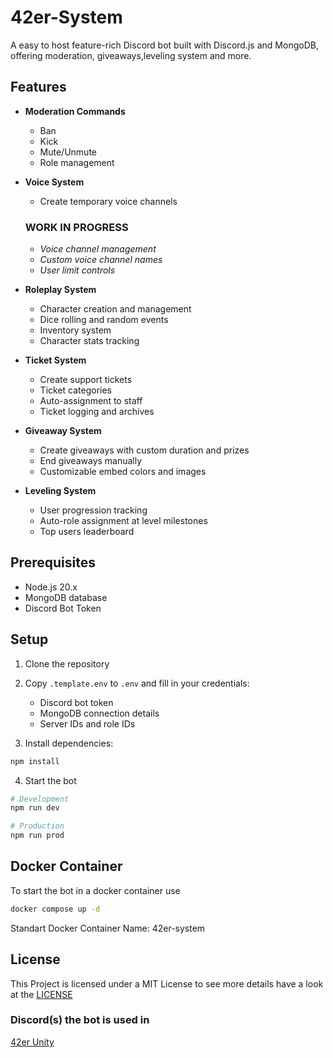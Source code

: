 # 42er-System

A easy to host feature-rich Discord bot built with Discord.js and MongoDB, offering moderation, giveaways,leveling system and more.

## Features

- **Moderation Commands**
  - Ban
  - Kick
  - Mute/Unmute
  - Role management

- **Voice System**
  - Create temporary voice channels
  ### WORK IN PROGRESS
  - _Voice channel management_
  - _Custom voice channel names_
  - _User limit controls_

- **Roleplay System**
  - Character creation and management
  - Dice rolling and random events
  - Inventory system
  - Character stats tracking

- **Ticket System**
  - Create support tickets
  - Ticket categories
  - Auto-assignment to staff
  - Ticket logging and archives

- **Giveaway System**
  - Create giveaways with custom duration and prizes
  - End giveaways manually
  - Customizable embed colors and images

- **Leveling System**
  - User progression tracking
  - Auto-role assignment at level milestones
  - Top users leaderboard

## Prerequisites

- Node.js 20.x
- MongoDB database
- Discord Bot Token

## Setup

1. Clone the repository
2. Copy `.template.env` to `.env` and fill in your credentials:
   - Discord bot token
   - MongoDB connection details
   - Server IDs and role IDs

3. Install dependencies:
```sh
npm install
```

4. Start the bot

```sh
# Development
npm run dev

# Production
npm run prod
```

## Docker Container

To start the bot in a docker container use

```sh
docker compose up -d
```

Standart Docker Container Name:
42er-system

## License
This Project is licensed under a MIT License to see more details have a look at the [LICENSE](LICENSE)


### Discord(s) the bot is used in

[42er Unity](https://discord.gg/JRjYJPaZjN)

